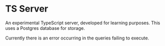 # TS Server

An experimental TypeScript server, developed for learning purposes. This uses a Postgres database for storage.

Currently there is an error occurring in the queries failing to execute.